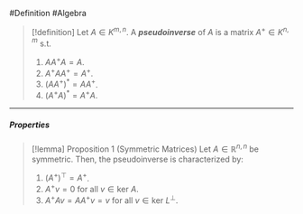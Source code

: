 #Definition #Algebra 

> [!definition]
> Let $A\in K^{m,n}$. A ***pseudoinverse*** of $A$ is a matrix $A^+\in K^{n,m}$ s.t. 
> 1. $AA^+ A=A$.
> 2. $A^+ AA^+=A^+$.
> 3. $(AA^+)^{*}=A A^+$.
> 4. $(A^+ A)^{*}=A^+ A$.

---
##### Properties
> [!lemma] Proposition 1 (Symmetric Matrices)
> Let $A\in \mathbb{R}^{n,n}$ be symmetric. Then, the pseudoinverse is characterized by:
> 1. $(A^+)^\top=A^+$.
> 2. $A^+v=0$ for all $v\in \text{ker }A$.
> 3. $A^+ Av=A A^+ v=v$ for all $v\in \text{ker }L^ \bot$.